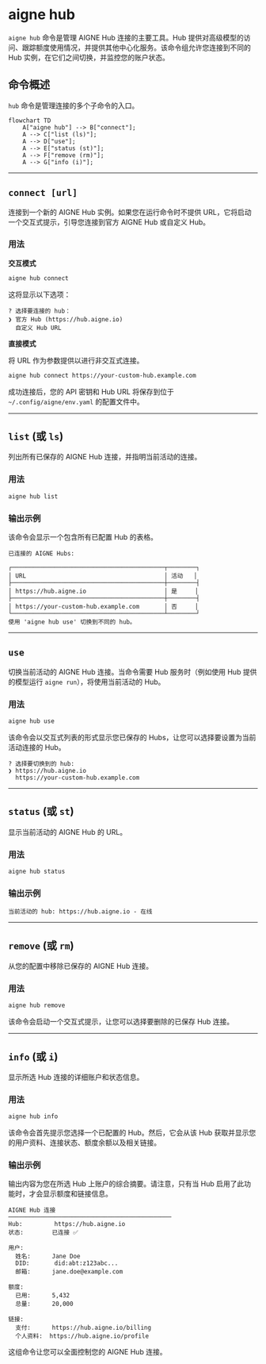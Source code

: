# aigne hub

`aigne hub` 命令是管理 AIGNE Hub 连接的主要工具。Hub 提供对高级模型的访问、跟踪额度使用情况，并提供其他中心化服务。该命令组允许您连接到不同的 Hub 实例，在它们之间切换，并监控您的账户状态。

## 命令概述

`hub` 命令是管理连接的多个子命令的入口。

```mermaid
flowchart TD
    A["aigne hub"] --> B["connect"];
    A --> C["list (ls)"];
    A --> D["use"];
    A --> E["status (st)"];
    A --> F["remove (rm)"];
    A --> G["info (i)"];
```

---

## `connect [url]`

连接到一个新的 AIGNE Hub 实例。如果您在运行命令时不提供 URL，它将启动一个交互式提示，引导您连接到官方 AIGNE Hub 或自定义 Hub。

### 用法

**交互模式**

```bash
aigne hub connect
```
这将显示以下选项：

```text
? 选择要连接的 hub：
❯ 官方 Hub (https://hub.aigne.io)
  自定义 Hub URL
```

**直接模式**

将 URL 作为参数提供以进行非交互式连接。

```bash
aigne hub connect https://your-custom-hub.example.com
```

成功连接后，您的 API 密钥和 Hub URL 将保存到位于 `~/.config/aigne/env.yaml` 的配置文件中。

---

## `list` (或 `ls`)

列出所有已保存的 AIGNE Hub 连接，并指明当前活动的连接。

### 用法

```bash
aigne hub list
```

### 输出示例

该命令会显示一个包含所有已配置 Hub 的表格。

```text
已连接的 AIGNE Hubs:

┌───────────────────────────────────────────┬────────┐
│ URL                                       │ 活动   │
├───────────────────────────────────────────┼────────┤
│ https://hub.aigne.io                      │ 是     │
├───────────────────────────────────────────┼────────┤
│ https://your-custom-hub.example.com       │ 否     │
└───────────────────────────────────────────┴────────┘
使用 'aigne hub use' 切换到不同的 hub。
```

---

## `use`

切换当前活动的 AIGNE Hub 连接。当命令需要 Hub 服务时（例如使用 Hub 提供的模型运行 `aigne run`），将使用当前活动的 Hub。

### 用法

```bash
aigne hub use
```

该命令会以交互式列表的形式显示您已保存的 Hubs，让您可以选择要设置为当前活动连接的 Hub。

```text
? 选择要切换到的 hub:
❯ https://hub.aigne.io
  https://your-custom-hub.example.com
```

---

## `status` (或 `st`)

显示当前活动的 AIGNE Hub 的 URL。

### 用法

```bash
aigne hub status
```

### 输出示例

```text
当前活动的 hub: https://hub.aigne.io - 在线
```

---

## `remove` (或 `rm`)

从您的配置中移除已保存的 AIGNE Hub 连接。

### 用法

```bash
aigne hub remove
```

该命令会启动一个交互式提示，让您可以选择要删除的已保存 Hub 连接。

---

## `info` (或 `i`)

显示所选 Hub 连接的详细账户和状态信息。

### 用法

```bash
aigne hub info
```

该命令会首先提示您选择一个已配置的 Hub。然后，它会从该 Hub 获取并显示您的用户资料、连接状态、额度余额以及相关链接。

### 输出示例

输出内容为您在所选 Hub 上账户的综合摘要。请注意，只有当 Hub 启用了此功能时，才会显示额度和链接信息。

```text
AIGNE Hub 连接
──────────────────────────────────────────────
Hub:         https://hub.aigne.io
状态:        已连接 ✅

用户:
  姓名:      Jane Doe
  DID:       did:abt:z123abc...
  邮箱:      jane.doe@example.com

额度:
  已用:      5,432
  总量:      20,000

链接:
  支付:      https://hub.aigne.io/billing
  个人资料:  https://hub.aigne.io/profile
```

这组命令让您可以全面控制您的 AIGNE Hub 连接。